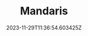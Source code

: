 ---
title: "Mandaris"
category: "IndieWeb & Personal Blogs"
site_url: https://mandarismoore.com/
feed_url: https://mandarismoore.com/feed.xml
date: 2023-11-29T11:36:54.603425Z
domain: mandarismoore.com

---